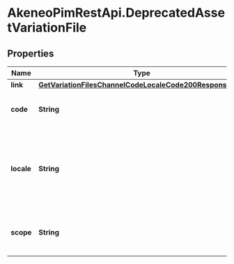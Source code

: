 # AkeneoPimRestApi.DeprecatedAssetVariationFile

## Properties

Name | Type | Description | Notes
------------ | ------------- | ------------- | -------------
**link** | [**GetVariationFilesChannelCodeLocaleCode200ResponseLink**](GetVariationFilesChannelCodeLocaleCode200ResponseLink.md) |  | [optional] 
**code** | **String** | Code of the PAM asset variation file | [optional] 
**locale** | **String** | Locale of the PAM asset variation file, equal to &#x60;null&#x60; if the asset is not localizable | [optional] 
**scope** | **String** | Channel of the PAM asset variation file | [optional] 


